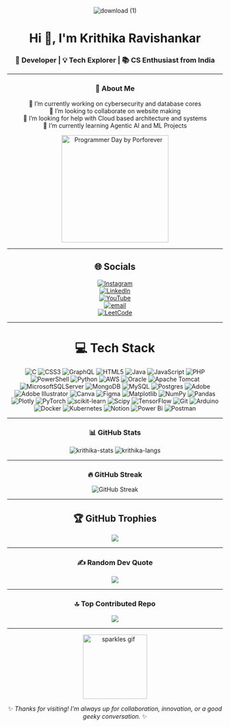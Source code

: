 <p align="center">
  <img src="https://github.com/user-attachments/assets/1d6c7d93-9d60-451b-bdae-6f5ddf61c11e" alt="download (1)"/>
</p>

<h1 align="center">Hi 👋, I'm Krithika Ravishankar</h1>
<h3 align="center">🚀 Developer | 💡 Tech Explorer | 📚 CS Enthusiast from India</h3>

---

<div align="center">

### 🌱 About Me

🔭 I’m currently working on cybersecurity and database cores  
👯 I’m looking to collaborate on website making  
🤝 I’m looking for help with Cloud based architecture and systems  
🌱 I’m currently learning Agentic AI and ML Projects  

<img src="https://github.com/user-attachments/assets/66989888-dc76-43a0-a98f-444ef681b001" alt="Programmer Day by Porforever" width="250"/>

---

## 🌐 Socials

[![Instagram](https://img.shields.io/badge/Instagram-%23E4405F.svg?logo=Instagram&logoColor=white)](https://instagram.com/krithikaravishankar4)  
[![LinkedIn](https://img.shields.io/badge/LinkedIn-%230077B5.svg?logo=linkedin&logoColor=white)](https://www.linkedin.com/in/krithika-ravishankar)  
[![YouTube](https://img.shields.io/badge/YouTube-%23FF0000.svg?logo=YouTube&logoColor=white)](https://www.youtube.com/@KrithikaRavishankar-k1r7l)  
[![email](https://img.shields.io/badge/Email-D14836?logo=gmail&logoColor=white)](mailto:krithikaravishankar4@gmail.com)  
[![LeetCode](https://img.shields.io/badge/LeetCode-FFA116?style=flat&logo=leetcode&logoColor=black)](https://leetcode.com/kritz15/)

---

# 💻 Tech Stack

![C](https://img.shields.io/badge/c-%2300599C.svg?style=for-the-badge&logo=c&logoColor=white) 
![CSS3](https://img.shields.io/badge/css3-%231572B6.svg?style=for-the-badge&logo=css3&logoColor=white) 
![GraphQL](https://img.shields.io/badge/-GraphQL-E10098?style=for-the-badge&logo=graphql&logoColor=white) 
![HTML5](https://img.shields.io/badge/html5-%23E34F26.svg?style=for-the-badge&logo=html5&logoColor=white) 
![Java](https://img.shields.io/badge/java-%23ED8B00.svg?style=for-the-badge&logo=openjdk&logoColor=white) 
![JavaScript](https://img.shields.io/badge/javascript-%23323330.svg?style=for-the-badge&logo=javascript&logoColor=%23F7DF1E) 
![PHP](https://img.shields.io/badge/php-%23777BB4.svg?style=for-the-badge&logo=php&logoColor=white) 
![PowerShell](https://img.shields.io/badge/PowerShell-%235391FE.svg?style=for-the-badge&logo=powershell&logoColor=white) 
![Python](https://img.shields.io/badge/python-3670A0?style=for-the-badge&logo=python&logoColor=ffdd54) 
![AWS](https://img.shields.io/badge/AWS-%23FF9900.svg?style=for-the-badge&logo=amazon-aws&logoColor=white) 
![Oracle](https://img.shields.io/badge/Oracle-F80000?style=for-the-badge&logo=oracle&logoColor=white) 
![Apache Tomcat](https://img.shields.io/badge/apache%20tomcat-%23F8DC75.svg?style=for-the-badge&logo=apache-tomcat&logoColor=black) 
![MicrosoftSQLServer](https://img.shields.io/badge/Microsoft%20SQL%20Server-CC2927?style=for-the-badge&logo=microsoft%20sql%20server&logoColor=white) 
![MongoDB](https://img.shields.io/badge/MongoDB-%234ea94b.svg?style=for-the-badge&logo=mongodb&logoColor=white) 
![MySQL](https://img.shields.io/badge/mysql-4479A1.svg?style=for-the-badge&logo=mysql&logoColor=white) 
![Postgres](https://img.shields.io/badge/postgres-%23316192.svg?style=for-the-badge&logo=postgresql&logoColor=white) 
![Adobe](https://img.shields.io/badge/adobe-%23FF0000.svg?style=for-the-badge&logo=adobe&logoColor=white) 
![Adobe Illustrator](https://img.shields.io/badge/adobe%20illustrator-%23FF9A00.svg?style=for-the-badge&logo=adobe%20illustrator&logoColor=white) 
![Canva](https://img.shields.io/badge/Canva-%2300C4CC.svg?style=for-the-badge&logo=Canva&logoColor=white) 
![Figma](https://img.shields.io/badge/figma-%23F24E1E.svg?style=for-the-badge&logo=figma&logoColor=white) 
![Matplotlib](https://img.shields.io/badge/Matplotlib-%23ffffff.svg?style=for-the-badge&logo=Matplotlib&logoColor=black) 
![NumPy](https://img.shields.io/badge/numpy-%23013243.svg?style=for-the-badge&logo=numpy&logoColor=white) 
![Pandas](https://img.shields.io/badge/pandas-%23150458.svg?style=for-the-badge&logo=pandas&logoColor=white) 
![Plotly](https://img.shields.io/badge/Plotly-%233F4F75.svg?style=for-the-badge&logo=plotly&logoColor=white) 
![PyTorch](https://img.shields.io/badge/PyTorch-%23EE4C2C.svg?style=for-the-badge&logo=PyTorch&logoColor=white) 
![scikit-learn](https://img.shields.io/badge/scikit--learn-%23F7931E.svg?style=for-the-badge&logo=scikit-learn&logoColor=white) 
![Scipy](https://img.shields.io/badge/SciPy-%230C55A5.svg?style=for-the-badge&logo=scipy&logoColor=%white) 
![TensorFlow](https://img.shields.io/badge/TensorFlow-%23FF6F00.svg?style=for-the-badge&logo=TensorFlow&logoColor=white) 
![Git](https://img.shields.io/badge/git-%23F05033.svg?style=for-the-badge&logo=git&logoColor=white) 
![Arduino](https://img.shields.io/badge/-Arduino-00979D?style=for-the-badge&logo=Arduino&logoColor=white) 
![Docker](https://img.shields.io/badge/docker-%230db7ed.svg?style=for-the-badge&logo=docker&logoColor=white) 
![Kubernetes](https://img.shields.io/badge/kubernetes-%23326ce5.svg?style=for-the-badge&logo=kubernetes&logoColor=white) 
![Notion](https://img.shields.io/badge/Notion-%23000000.svg?style=for-the-badge&logo=notion&logoColor=white) 
![Power Bi](https://img.shields.io/badge/power_bi-F2C811?style=for-the-badge&logo=powerbi&logoColor=black) 
![Postman](https://img.shields.io/badge/Postman-FF6C37?style=for-the-badge&logo=postman&logoColor=white)

---

### 📊 GitHub Stats

<img src="https://github-readme-stats.vercel.app/api?username=kritzr&show_icons=true&theme=radical" alt="krithika-stats" />  
<img src="https://github-readme-stats.vercel.app/api/top-langs/?username=kritzr&layout=compact&theme=radical" alt="krithika-langs" />

---

### 🔥 GitHub Streak

<img src="https://streak-stats.demolab.com/?user=kritzr&theme=radical" alt="GitHub Streak" />

---

## 🏆 GitHub Trophies

<img src="https://github-profile-trophy.vercel.app/?username=Kritzr&theme=radical&no-frame=false&no-bg=true&margin-w=4" />

---

### ✍️ Random Dev Quote

<img src="https://quotes-github-readme.vercel.app/api?type=horizontal&theme=radical" />

---

### 🔝 Top Contributed Repo

<img src="https://github-contributor-stats.vercel.app/api?username=Kritzr&limit=5&theme=dark&combine_all_yearly_contributions=true" />

---

<img src="https://media.giphy.com/media/3oriO0OEd9QIDdllqo/giphy.gif" width="150" alt="sparkles gif"/>

✨ *Thanks for visiting! I’m always up for collaboration, innovation, or a good geeky conversation.* ✨

</div>

